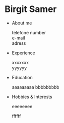 # Birgit Samer

- About me 
  
  telefone number  
  e-mail   
  adress
  
- Experience

  xxxxxxx  
  yyyyyy
  
- Education

  aaaaaaaaa
  bbbbbbbbb 
 
- Hobbies & Interests

  eeeeeeee  
  
  ffffff
 
 
